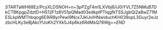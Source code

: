 $START$aWH68Ez/PcyXLDSNOH+n+3pPZgT4m1LXVbj6/iJ0iYVL7Z5NMuB7DkCTBKpgpZdztD+HS12F1z8V51pQMad03edkptPTIqgfkTSSJgbQi2a8wZ71MESLkpWMThbqog6E9iR8yrPewI9Ncx7JklJvIHNwiduchKH039opL3Guyr2eJzzbcHLKy3eBjAkcYUoKh2YXk5J4p6kz6RdMsQ78Wg==$END$